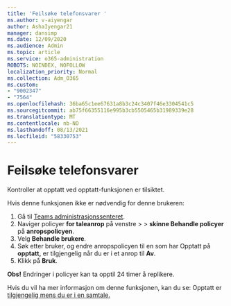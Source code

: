```yaml
---
title: 'Feilsøke telefonsvarer '
ms.author: v-aiyengar
author: AshaIyengar21
manager: dansimp
ms.date: 12/09/2020
ms.audience: Admin
ms.topic: article
ms.service: o365-administration
ROBOTS: NOINDEX, NOFOLLOW
localization_priority: Normal
ms.collection: Adm_O365
ms.custom:
- "9002347"
- "7564"
ms.openlocfilehash: 36ba65c1ee67631a8b3c24c3407f46e3304541c5
ms.sourcegitcommit: ab75f66355116e995b3cb5505465b31989339e28
ms.translationtype: MT
ms.contentlocale: nb-NO
ms.lasthandoff: 08/13/2021
ms.locfileid: "58330753"
---
```

# <a name="troubleshooting-voicemail"></a>Feilsøke telefonsvarer

Kontroller at opptatt ved opptatt-funksjonen er tilsiktet.

Hvis denne funksjonen ikke er nødvendig for denne brukeren:

1. Gå til [Teams administrasjonssenteret](https://admin.teams.microsoft.com/policies/calling).
1. Naviger policyer **for taleanrop** på venstre  >    >  **skinne Behandle policyer** på **anropspolicyen**.
1. Velg **Behandle brukere**.
1. Søk etter bruker, og endre anropspolicyen til en som har Opptatt på **opptatt,** er tilgjengelig når du er i et anrop til **Av**.
1. Klikk på **Bruk**.

**Obs!** Endringer i policyer kan ta opptil 24 timer å replikere.

Hvis du vil ha mer informasjon om denne funksjonen, kan du se: Opptatt er [tilgjengelig mens du er i en samtale.](https://docs.microsoft.com/microsoftteams/teams-calling-policy#busy-on-busy-is-available-while-in-a-call)
